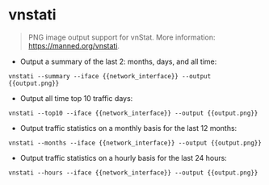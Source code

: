 # vnstati

> PNG image output support for vnStat.
> More information: <https://manned.org/vnstati>.

- Output a summary of the last 2: months, days, and all time:

`vnstati --summary --iface {{network_interface}} --output {{output.png}}`

- Output all time top 10 traffic days:

`vnstati --top10 --iface {{network_interface}} --output {{output.png}}`

- Output traffic statistics on a monthly basis for the last 12 months:

`vnstati --months --iface {{network_interface}} --output {{output.png}}`

- Output traffic statistics on a hourly basis for the last 24 hours:

`vnstati --hours --iface {{network_interface}} --output {{output.png}}`
